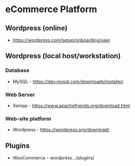 
# eCommerce Platform

## Wordpress (online)
- https://wordpress.com/setup/onboarding/user

## Wordpress (local host/workstation)

### Database
- MySQL - https://dev.mysql.com/downloads/installer/

### Web Server
- Xampp - https://www.apachefriends.org/download.html

### Web-site platform
- Wordpress - https://wordpress.org/download/

## Plugins 
- WooCommerce -  wordpress.../plugins/
